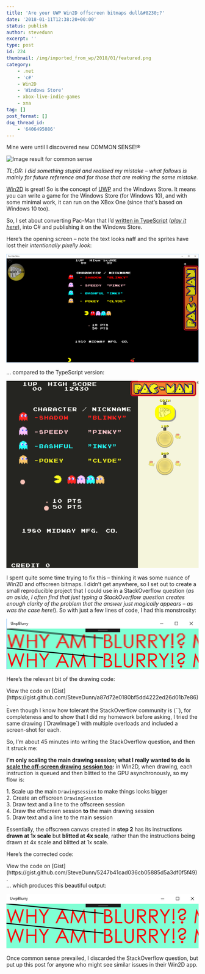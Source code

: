 ```yaml
---
title: 'Are your UWP Win2D offscreen bitmaps dull&#8230;?'
date: '2018-01-11T12:38:20+00:00'
status: publish
author: stevedunn
excerpt: ''
type: post
id: 224
thumbnail: /img/imported_from_wp/2018/01/featured.png
category:
    - .net
    - 'c#'
    - Win2D
    - 'Windows Store'
    - xbox-live-indie-games
    - xna
tag: []
post_format: []
dsq_thread_id:
    - '6406495086'
---
```

Mine were until I discovered new COMMON SENSE!<span class="st">®</span>

![Image result for common sense](https://www.rootreport.com/img/imported_from_wp/2016/09/common-sense-questions.jpg)

*TL;DR: I did something stupid and realised my mistake – what follows is mainly for future reference and for those that are making the same mistake.*

[Win2D](https://github.com/Microsoft/Win2D) is great! So is the concept of [UWP](https://docs.microsoft.com/en-us/windows/uwp/get-started/whats-a-uwp) and the Windows Store. It means you can write a game for the Windows Store (for Windows 10), and with some minimal work, it can run on the XBox One (since that’s based on Windows 10 too).

So, I set about converting Pac-Man that I’d [written in TypeScript](http://blog.dunnhq.com/index.php/2017/08/03/pacman-dissected/) ([*play it here*](http://pacman.backroomsoftware.com)), into C# and publishing it on the Windows Store.

Here’s the opening screen – note the text looks naff and the sprites have lost their *intentionally pixelly look*:

![](/img/imported_from_wp/2018/01/img_5a5745dc080c3.png)

… compared to the TypeScript version:

![](/img/imported_from_wp/2018/01/img_5a5746907b556.png)

I spent quite some time trying to fix this – thinking it was some nuance of Win2D and offscreen bitmaps. I didn’t get anywhere, so I set out to create a small reproducible project that I could use in a StackOverflow question (*as an aside, I often find that just typing a StackOverflow question creates enough clarity of the problem that the answer just magically appears – as was the case here!*). So with just a few lines of code, I had this monstrosity:

![](/img/imported_from_wp/2018/01/img_5a5748a873172.png)

Here’s the relevant bit of the drawing code:

<div class="oembed-gist"><script src="https://gist.github.com/SteveDunn/a87d72e0180bf5dd4222ed26d01b7e86.js"></script><noscript>View the code on [Gist](https://gist.github.com/SteveDunn/a87d72e0180bf5dd4222ed26d01b7e86).</noscript></div>Even though I know how tolerant the StackOverflow community is (`</sarcasm>`), for completeness and to show that I did my homework before asking, I tried the same drawing (`DrawImage`) with multiple overloads and included a screen-shot for each.

So, I’m about 45 minutes into writing the StackOverflow question, and then it struck me:

**I’m only scaling the main drawing session; what I really wanted to do is <span style="text-decoration: underline;">scale the off-screen drawing session too</span>*:*** in Win2D, when drawing, each instruction is queued and then blitted to the GPU asynchronously, so my flow is:

1\. Scale up the main `DrawingSession` to make things looks bigger  
2\. Create an offscreen `DrawingSession`  
3\. Draw text and a line to the offscreen session  
4\. Draw the offscreen session **to** the main drawing session  
5\. Draw text and a line to the main session

Essentially, the offscreen canvas created in **step 2** has its instructions **drawn at 1x scale** but **blitted at 4x scale**, rather than the instructions being drawn at 4x scale and blitted at 1x scale.

Here’s the corrected code:

<div class="oembed-gist"><script src="https://gist.github.com/SteveDunn/5247b41cad036cb05885d5a3df0f5f49.js"></script><noscript>View the code on [Gist](https://gist.github.com/SteveDunn/5247b41cad036cb05885d5a3df0f5f49).</noscript></div>… which produces this beautiful output:

![](/img/imported_from_wp/2018/01/img_5a575c851b064.png)

Once common sense prevailed, I discarded the StackOverflow question, but put up this post for anyone who might see similar issues in their Win2D app.